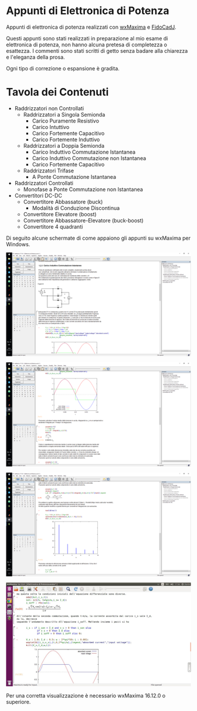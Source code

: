 # Appunti di Elettronica di Potenza
Appunti di elettronica di potenza realizzati con [wxMaxima](http://andrejv.github.io/wxmaxima/index.html) e [FidoCadJ](http://darwinne.github.io/FidoCadJ/index.html). 

Questi appunti sono stati realizzati in preparazione al mio esame di elettronica di potenza, non hanno alcuna pretesa di completezza o esattezza. I commenti sono stati scritti di getto senza badare alla chiarezza e l'eleganza della prosa. 

Ogni tipo di correzione o espansione è gradita. 

Tavola dei Contenuti 
====================
* Raddrizzatori non Controllati
  * Raddrizzatori a Singola Semionda
    * Carico Puramente Resistivo
    * Carico Intuttivo
    * Carico Fortemente Capacitivo
    * Carico Fortemente Induttivo
  * Raddrizzatori a Doppia Semionda
    * Carico Induttivo Commutazione Istantanea
    * Carico Induttivo Commutazione non Istantanea
    * Carico Fortemente Capacitivo
  * Raddrizzatori Trifase
    * A Ponte Commutazione Istantanea 
* Raddrizzatori Controllati
  * Monofase a Ponte Commutazione non Istantanea 
* Convertitori DC-DC
  * Convertitore Abbassatore (buck)
    * Modalità di Conduzione Discontinua
  * Convertitore Elevatore (boost)
  * Convertitore Abbassatore-Elevatore (buck-boost)
  * Convertitore 4 quadranti
  

Di seguito alcune schermate di come appaiono gli appunti su wxMaxima per Windows.

![alt text](https://github.com/DanteCpp/Appunti-di-Elettronica-di-Potenza/blob/master/Screenshot1.png?raw=true)


![alt text](https://github.com/DanteCpp/Appunti-di-Elettronica-di-Potenza/blob/master/Screenshot2.png?raw=true)


![alt text](https://github.com/DanteCpp/Appunti-di-Elettronica-di-Potenza/blob/master/Screenshot3.png?raw=true)

![alt text](https://github.com/DanteCpp/Appunti-di-Elettronica-di-Potenza/blob/master/Screenshot4.jpg?raw=true)

Per una corretta visualizzazione è necessario wxMaxima 16.12.0 o superiore.
